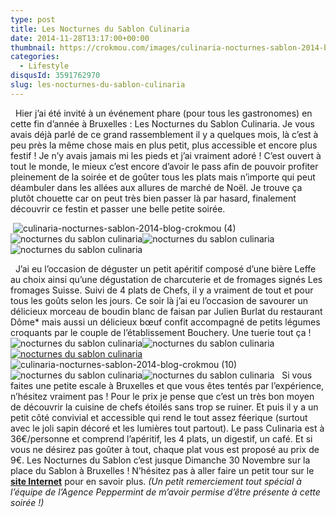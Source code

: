 ```yaml
---
type: post
title: Les Nocturnes du Sablon Culinaria
date: 2014-11-28T13:17:00+00:00
thumbnail: https://crokmou.com/images/culinaria-nocturnes-sablon-2014-blog-crokmou-2.jpg
categories: 
  - Lifestyle
disqusId: 3591762970
slug: les-nocturnes-du-sablon-culinaria
---
```


  Hier j’ai été invité à un événement phare (pour tous les gastronomes) en cette fin d’année à Bruxelles : Les Nocturnes du Sablon Culinaria. Je vous avais déjà parlé de ce grand rassemblement il y a quelques mois, là c’est à peu près la même chose mais en plus petit, plus accessible et encore plus festif ! Je n’y avais jamais mi les pieds et j’ai vraiment adoré ! C’est ouvert à tout le monde, le mieux c’est encore d’avoir le pass afin de pouvoir profiter pleinement de la soirée et de goûter tous les plats mais n’importe qui peut déambuler dans les allées aux allures de marché de Noël. Je trouve ça plutôt chouette car on peut très bien passer là par hasard, finalement découvrir ce festin et passer une belle petite soirée.  

 ![culinaria-nocturnes-sablon-2014-blog-crokmou (4)](http://www.crokmou.com/wp-content/uploads/2014/11/culinaria-nocturnes-sablon-2014-blog-crokmou-4.jpg)![nocturnes du sablon culinaria](http://www.crokmou.com/wp-content/uploads/2014/11/culinaria-nocturnes-sablon-2014-blog-crokmou-5.jpg)![nocturnes du sablon culinaria](http://www.crokmou.com/wp-content/uploads/2014/11/culinaria-nocturnes-sablon-2014-blog-crokmou-6.jpg)![nocturnes du sablon culinaria](http://www.crokmou.com/wp-content/uploads/2014/11/culinaria-nocturnes-sablon-2014-blog-crokmou-1.jpg)

  J’ai eu l’occasion de déguster un petit apéritif composé d’une bière Leffe au choix ainsi qu’une dégustation de charcuterie et de fromages signés Les fromages Suisse. Suivi de 4 plats de Chefs, il y a vraiment de tout et pour tous les goûts selon les jours. Ce soir là j’ai eu l’occasion de savourer un délicieux morceau de boudin blanc de faisan par Julien Burlat du restaurant Dôme* mais aussi un délicieux bœuf confit accompagné de petits légumes croquants par le couple de l’établissement Bouchery. Une tuerie tout ça !   ![nocturnes du sablon culinaria](http://www.crokmou.com/wp-content/uploads/2014/11/culinaria-nocturnes-sablon-2014-blog-crokmou-7.jpg)![nocturnes du sablon culinaria](http://www.crokmou.com/wp-content/uploads/2014/11/culinaria-nocturnes-sablon-2014-blog-crokmou-8.jpg)[![nocturnes du sablon culinaria](http://www.crokmou.com/wp-content/uploads/2014/11/culinaria-nocturnes-sablon-2014-blog-crokmou-9.jpg)](http://www.crokmou.com/wp-content/uploads/2014/11/culinaria-nocturnes-sablon-2014-blog-crokmou-9.jpg)![culinaria-nocturnes-sablon-2014-blog-crokmou (10)](http://www.crokmou.com/wp-content/uploads/2014/11/culinaria-nocturnes-sablon-2014-blog-crokmou-10.jpg)![nocturnes du sablon culinaria](http://www.crokmou.com/wp-content/uploads/2014/11/culinaria-nocturnes-sablon-2014-blog-crokmou-11.jpg)![nocturnes du sablon culinaria](http://www.crokmou.com/wp-content/uploads/2014/11/culinaria-nocturnes-sablon-2014-blog-crokmou-13.jpg)   Si vous faites une petite escale à Bruxelles et que vous êtes tentés par l’expérience, n’hésitez vraiment pas ! Pour le prix je pense que c’est un très bon moyen de découvrir la cuisine de chefs étoilés sans trop se ruiner. Et puis il y a un petit côté convivial et accessible qui rend le tout assez féerique (surtout avec le joli sapin décoré et les lumières tout partout). Le pass Culinaria est à 36€/personne et comprend l’apéritif, les 4 plats, un digestif, un café. Et si vous ne désirez pas goûter à tout, chaque plat vous est proposé au prix de 9€. Les Nocturnes du Sablon c’est jusque Dimanche 30 Novembre sur la place du Sablon à Bruxelles ! N’hésitez pas à aller faire un petit tour sur le **[site Internet](http://www.culinariasquare.com/culinaria-sablon/)** pour en savoir plus. _(Un petit remerciement tout spécial à l’équipe de l’Agence Peppermint de m’avoir permise d’être présente à cette soirée !)_